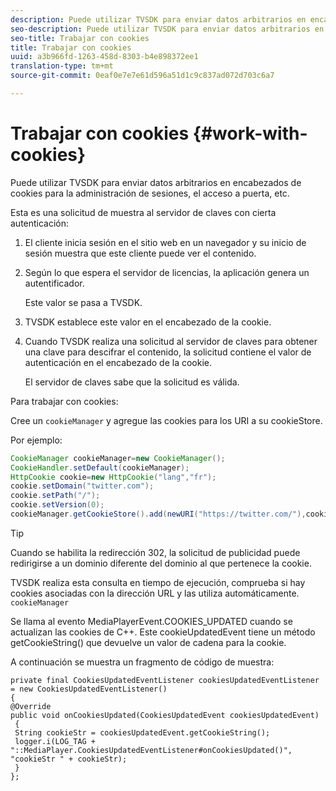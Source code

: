 ```yaml
---
description: Puede utilizar TVSDK para enviar datos arbitrarios en encabezados de cookies para la administración de sesiones, el acceso a puerta, etc.
seo-description: Puede utilizar TVSDK para enviar datos arbitrarios en encabezados de cookies para la administración de sesiones, el acceso a puerta, etc.
seo-title: Trabajar con cookies
title: Trabajar con cookies
uuid: a3b966fd-1263-458d-8303-b4e898372ee1
translation-type: tm+mt
source-git-commit: 0eaf0e7e7e61d596a51d1c9c837ad072d703c6a7

---
```



# Trabajar con cookies {#work-with-cookies}

Puede utilizar TVSDK para enviar datos arbitrarios en encabezados de cookies para la administración de sesiones, el acceso a puerta, etc.

Esta es una solicitud de muestra al servidor de claves con cierta autenticación:

1. El cliente inicia sesión en el sitio web en un navegador y su inicio de sesión muestra que este cliente puede ver el contenido.
1. Según lo que espera el servidor de licencias, la aplicación genera un autentificador.

   Este valor se pasa a TVSDK.
1. TVSDK establece este valor en el encabezado de la cookie.
1. Cuando TVSDK realiza una solicitud al servidor de claves para obtener una clave para descifrar el contenido, la solicitud contiene el valor de autenticación en el encabezado de la cookie.

   El servidor de claves sabe que la solicitud es válida.

Para trabajar con cookies:

Cree un `cookieManager` y agregue las cookies para los URI a su cookieStore.

Por ejemplo:

```java
CookieManager cookieManager=new CookieManager(); 
CookieHandler.setDefault(cookieManager);  
HttpCookie cookie=new HttpCookie("lang","fr"); 
cookie.setDomain("twitter.com");  
cookie.setPath("/"); 
cookie.setVersion(0); 
cookieManager.getCookieStore().add(newURI("https://twitter.com/"),cookie);
```

>[!TIP]
>
>Cuando se habilita la redirección 302, la solicitud de publicidad puede redirigirse a un dominio diferente del dominio al que pertenece la cookie.

TVSDK realiza esta consulta en tiempo de ejecución, comprueba si hay cookies asociadas con la dirección URL y las utiliza automáticamente. `cookieManager`

Se llama al evento MediaPlayerEvent.COOKIES_UPDATED cuando se actualizan las cookies de C++. Este cookieUpdatedEvent tiene un método getCookieString() que devuelve un valor de cadena para la cookie.

A continuación se muestra un fragmento de código de muestra:

```
private final CookiesUpdatedEventListener cookiesUpdatedEventListener = new CookiesUpdatedEventListener()  
{ 
@Override 
public void onCookiesUpdated(CookiesUpdatedEvent cookiesUpdatedEvent) 
 { 
 String cookieStr = cookiesUpdatedEvent.getCookieString();  
 logger.i(LOG_TAG + "::MediaPlayer.CookiesUpdatedEventListener#onCookiesUpdated()", "cookieStr " + cookieStr);  
 }  
};
```

